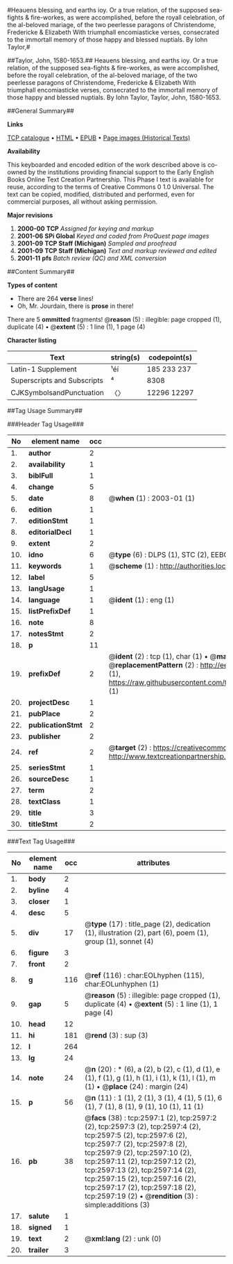 #Heauens blessing, and earths ioy. Or a true relation, of the supposed sea-fights & fire-workes, as were accomplished, before the royall celebration, of the al-beloved mariage, of the two peerlesse paragons of Christendome, Fredericke & Elizabeth With triumphall encomiasticke verses, consecrated to the immortall memory of those happy and blessed nuptials. By Iohn Taylor,#

##Taylor, John, 1580-1653.##
Heauens blessing, and earths ioy. Or a true relation, of the supposed sea-fights & fire-workes, as were accomplished, before the royall celebration, of the al-beloved mariage, of the two peerlesse paragons of Christendome, Fredericke & Elizabeth With triumphall encomiasticke verses, consecrated to the immortall memory of those happy and blessed nuptials. By Iohn Taylor,
Taylor, John, 1580-1653.

##General Summary##

**Links**

[TCP catalogue](http://www.ota.ox.ac.uk/tcp/)  • 
[HTML](http://tei.it.ox.ac.uk/tcp/Texts-HTML/free/A13/A13458.html)  • 
[EPUB](http://tei.it.ox.ac.uk/tcp/Texts-EPUB/free/A13/A13458.epub) • 
[Page images (Historical Texts)](https://data.historicaltexts.jisc.ac.uk/view?pubId=eebo-99838230e&pageId=eebo-99838230e-2597-1)

**Availability**

This keyboarded and encoded edition of the
	       work described above is co-owned by the institutions
	       providing financial support to the Early English Books
	       Online Text Creation Partnership. This Phase I text is
	       available for reuse, according to the terms of Creative
	       Commons 0 1.0 Universal. The text can be copied,
	       modified, distributed and performed, even for
	       commercial purposes, all without asking permission.

**Major revisions**

1. __2000-00__ __TCP__ *Assigned for keying and markup*
1. __2001-06__ __SPi Global__ *Keyed and coded from ProQuest page images*
1. __2001-09__ __TCP Staff (Michigan)__ *Sampled and proofread*
1. __2001-09__ __TCP Staff (Michigan)__ *Text and markup reviewed and edited*
1. __2001-11__ __pfs__ *Batch review (QC) and XML conversion*

##Content Summary##

**Types of content**

  * There are 264 **verse** lines!
  * Oh, Mr. Jourdain, there is **prose** in there!

There are 5 **ommitted** fragments! 
 @__reason__ (5) : illegible: page cropped (1), duplicate (4)  •  @__extent__ (5) : 1 line (1), 1 page (4)

**Character listing**


|Text|string(s)|codepoint(s)|
|---|---|---|
|Latin-1 Supplement|¹éí|185 233 237|
|Superscripts             and Subscripts|⁴|8308|
|CJKSymbolsandPunctuation|〈〉|12296 12297|

##Tag Usage Summary##

###Header Tag Usage###

|No|element name|occ|attributes|
|---|---|---|---|
|1.|__author__|2||
|2.|__availability__|1||
|3.|__biblFull__|1||
|4.|__change__|5||
|5.|__date__|8| @__when__ (1) : 2003-01 (1)|
|6.|__edition__|1||
|7.|__editionStmt__|1||
|8.|__editorialDecl__|1||
|9.|__extent__|2||
|10.|__idno__|6| @__type__ (6) : DLPS (1), STC (2), EEBO-CITATION (1), PROQUEST (1), VID (1)|
|11.|__keywords__|1| @__scheme__ (1) : http://authorities.loc.gov/ (1)|
|12.|__label__|5||
|13.|__langUsage__|1||
|14.|__language__|1| @__ident__ (1) : eng (1)|
|15.|__listPrefixDef__|1||
|16.|__note__|8||
|17.|__notesStmt__|2||
|18.|__p__|11||
|19.|__prefixDef__|2| @__ident__ (2) : tcp (1), char (1)  •  @__matchPattern__ (2) : ([0-9\-]+):([0-9IVX]+) (1), (.+) (1)  •  @__replacementPattern__ (2) : http://eebo.chadwyck.com/downloadtiff?vid=$1&page=$2 (1), https://raw.githubusercontent.com/textcreationpartnership/Texts/master/tcpchars.xml#$1 (1)|
|20.|__projectDesc__|1||
|21.|__pubPlace__|2||
|22.|__publicationStmt__|2||
|23.|__publisher__|2||
|24.|__ref__|2| @__target__ (2) : https://creativecommons.org/publicdomain/zero/1.0/ (1), http://www.textcreationpartnership.org/docs/. (1)|
|25.|__seriesStmt__|1||
|26.|__sourceDesc__|1||
|27.|__term__|2||
|28.|__textClass__|1||
|29.|__title__|3||
|30.|__titleStmt__|2||


###Text Tag Usage###

|No|element name|occ|attributes|
|---|---|---|---|
|1.|__body__|2||
|2.|__byline__|4||
|3.|__closer__|1||
|4.|__desc__|5||
|5.|__div__|17| @__type__ (17) : title_page (2), dedication (1), illustration (2), part (6), poem (1), group (1), sonnet (4)|
|6.|__figure__|3||
|7.|__front__|2||
|8.|__g__|116| @__ref__ (116) : char:EOLhyphen (115), char:EOLunhyphen (1)|
|9.|__gap__|5| @__reason__ (5) : illegible: page cropped (1), duplicate (4)  •  @__extent__ (5) : 1 line (1), 1 page (4)|
|10.|__head__|12||
|11.|__hi__|181| @__rend__ (3) : sup (3)|
|12.|__l__|264||
|13.|__lg__|24||
|14.|__note__|24| @__n__ (20) : * (6), a (2), b (2), c (1), d (1), e (1), f (1), g (1), h (1), i (1), k (1), l (1), m (1)  •  @__place__ (24) : margin (24)|
|15.|__p__|56| @__n__ (11) : 1 (1), 2 (1), 3 (1), 4 (1), 5 (1), 6 (1), 7 (1), 8 (1), 9 (1), 10 (1), 11 (1)|
|16.|__pb__|38| @__facs__ (38) : tcp:2597:1 (2), tcp:2597:2 (2), tcp:2597:3 (2), tcp:2597:4 (2), tcp:2597:5 (2), tcp:2597:6 (2), tcp:2597:7 (2), tcp:2597:8 (2), tcp:2597:9 (2), tcp:2597:10 (2), tcp:2597:11 (2), tcp:2597:12 (2), tcp:2597:13 (2), tcp:2597:14 (2), tcp:2597:15 (2), tcp:2597:16 (2), tcp:2597:17 (2), tcp:2597:18 (2), tcp:2597:19 (2)  •  @__rendition__ (3) : simple:additions (3)|
|17.|__salute__|1||
|18.|__signed__|1||
|19.|__text__|2| @__xml:lang__ (2) : unk (0)|
|20.|__trailer__|3||
